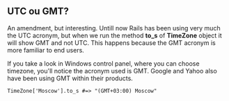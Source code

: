 ## UTC ou GMT?

An amendment, but interesting. Untill now Rails has been using very much the UTC acronym, but when we run the method **to\_s** of **TimeZone** object it will show GMT and not UTC. This happens because the GMT acronym is more familiar to end users.

If you take a look in Windows control panel, where you can choose timezone, you'll notice the acronym used is GMT. Google and Yahoo also have been using GMT within their products.

	TimeZone['Moscow'].to_s #=> "(GMT+03:00) Moscow"

